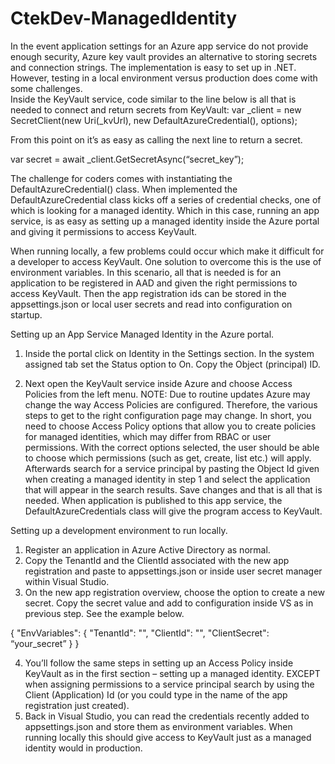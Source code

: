 # CtekDev-ManagedIdentity
In the event application settings for an Azure app service do not provide enough security, Azure key vault provides an alternative to storing secrets and connection strings. The implementation is easy to set up in .NET. However, testing in a local environment versus production does come with some challenges.  
Inside the KeyVault service, code similar to the line below is all that is needed to connect and return secrets from KeyVault:
var _client = new SecretClient(new Uri(_kvUrl), new DefaultAzureCredential(), options);

From this point on it’s as easy as calling the next line to return a secret.

var secret = await _client.GetSecretAsync(“secret_key”);

The challenge for coders comes with instantiating the DefaultAzureCredential() class. When implemented the DefaultAzureCredential class kicks off a series of credential checks, one of which is looking for a managed identity. Which in this case, running an app service, is as easy as setting up a managed identity inside the Azure portal and giving it permissions to access KeyVault. 

When running locally, a few problems could occur which make it difficult for a developer to access KeyVault. One solution to overcome this is the use of environment variables. In this scenario, all that is needed is for an application to be registered in AAD and given the right permissions to access KeyVault. Then the app registration ids can be stored in the appsettings.json or local user secrets and read into configuration on startup.

Setting up an App Service Managed Identity in the Azure portal.

1)	Inside the portal click on Identity in the Settings section. In the system assigned tab set the Status option to On. Copy the Object (principal) ID. 

2)	Next open the KeyVault service inside Azure and choose Access Policies from the left menu. NOTE: Due to routine updates Azure may change the way Access Policies are configured. Therefore, the various steps to get to the right configuration page may change. In short, you need to choose Access Policy options that allow you to create policies for managed identities, which may differ from RBAC or user permissions. With the correct options selected, the user should be able to choose which permissions (such as get, create, list etc.) will apply. Afterwards search for a service principal by pasting the Object Id given when creating a managed identity in step 1 and select the application that will appear in the search results. Save changes and that is all that is needed. When application is published to this app service, the DefaultAzureCredentials class will give the program access to KeyVault. 

Setting up a development environment to run locally.

1)	Register an application in Azure Active Directory as normal. 
2)	Copy the TenantId and the ClientId associated with the new app registration and paste to appsettings.json or inside user secret manager within Visual Studio. 
3)	On the new app registration overview, choose the option to create a new secret. Copy the secret value and add to configuration inside VS as in previous step. See the example below.

{
  "EnvVariables": {
    "TenantId": "<GUID>",
    "ClientId": "<GUID>",
    "ClientSecret": “your_secret”
  }
}

4)	You’ll follow the same steps in setting up an Access Policy inside KeyVault as in the first section – setting up a managed identity. EXCEPT when assigning permissions to a service principal search by using the Client (Application) Id (or you could type in the name of the app registration just created).
5)	Back in Visual Studio, you can read the credentials recently added to appsettings.json and store them as environment variables. When running locally this should give access to KeyVault just as a managed identity would in production.  


  




